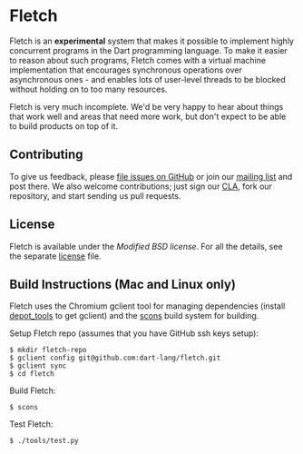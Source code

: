 # Fletch

Fletch is an **experimental** system that makes it possible to implement highly concurrent programs
in the Dart programming language. To make it easier to reason about such programs, Fletch comes with a
virtual machine implementation that encourages synchronous operations over asynchronous ones - and 
enables lots of user-level threads to be blocked without holding on to too many resources.

Fletch is very much incomplete. We'd be very happy to hear about things that work well and areas that need 
more work, but don't expect to be able to build products on top of it.


## Contributing

To give us feedback, please
[file issues on GitHub](https://github.com/dart-lang/fletch/issues) or join our
[mailing list](https://groups.google.com/forum/#!forum/fletch) and post there.
We also welcome contributions; just sign our
[CLA](https://developers.google.com/open-source/cla/individual),
fork our repository, and start sending us pull requests.


## License

Fletch is available under the *Modified BSD license*. For all the details, see the separate [license](LICENSE.md) file.


## Build Instructions (Mac and Linux only)

Fletch uses the Chromium gclient tool for managing dependencies (install
[depot_tools](http://www.chromium.org/developers/how-tos/install-depot-tools) to get gclient)
and the [scons](http://www.scons.org/) build system for building.

Setup Fletch repo (assumes that you have GitHub ssh keys setup):

    $ mkdir fletch-repo
    $ gclient config git@github.com:dart-lang/fletch.git
    $ gclient sync
    $ cd fletch

Build Fletch:

    $ scons

Test Fletch:

    $ ./tools/test.py
